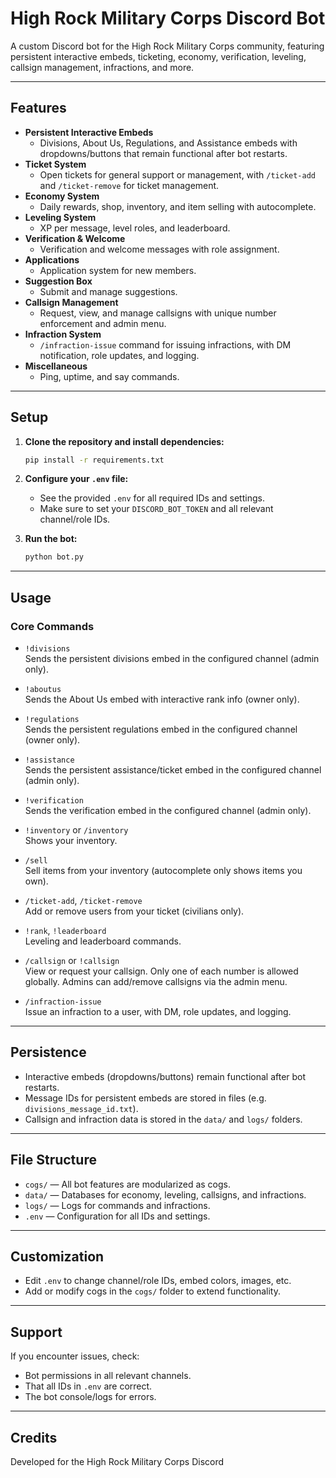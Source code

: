 # High Rock Military Corps Discord Bot

A custom Discord bot for the High Rock Military Corps community, featuring persistent interactive embeds, ticketing, economy, verification, leveling, callsign management, infractions, and more.

---

## Features

- **Persistent Interactive Embeds**  
  - Divisions, About Us, Regulations, and Assistance embeds with dropdowns/buttons that remain functional after bot restarts.
- **Ticket System**  
  - Open tickets for general support or management, with `/ticket-add` and `/ticket-remove` for ticket management.
- **Economy System**  
  - Daily rewards, shop, inventory, and item selling with autocomplete.
- **Leveling System**  
  - XP per message, level roles, and leaderboard.
- **Verification & Welcome**  
  - Verification and welcome messages with role assignment.
- **Applications**  
  - Application system for new members.
- **Suggestion Box**  
  - Submit and manage suggestions.
- **Callsign Management**  
  - Request, view, and manage callsigns with unique number enforcement and admin menu.
- **Infraction System**  
  - `/infraction-issue` command for issuing infractions, with DM notification, role updates, and logging.
- **Miscellaneous**  
  - Ping, uptime, and say commands.

---

## Setup

1. **Clone the repository and install dependencies:**
    ```sh
    pip install -r requirements.txt
    ```

2. **Configure your `.env` file:**
    - See the provided `.env` for all required IDs and settings.
    - Make sure to set your `DISCORD_BOT_TOKEN` and all relevant channel/role IDs.

3. **Run the bot:**
    ```sh
    python bot.py
    ```

---

## Usage

### Core Commands

- `!divisions`  
  Sends the persistent divisions embed in the configured channel (admin only).

- `!aboutus`  
  Sends the About Us embed with interactive rank info (owner only).

- `!regulations`  
  Sends the persistent regulations embed in the configured channel (owner only).

- `!assistance`  
  Sends the persistent assistance/ticket embed in the configured channel (admin only).

- `!verification`  
  Sends the verification embed in the configured channel (admin only).

- `!inventory` or `/inventory`  
  Shows your inventory.

- `/sell`  
  Sell items from your inventory (autocomplete only shows items you own).

- `/ticket-add`, `/ticket-remove`  
  Add or remove users from your ticket (civilians only).

- `!rank`, `!leaderboard`  
  Leveling and leaderboard commands.

- `/callsign` or `!callsign`  
  View or request your callsign. Only one of each number is allowed globally. Admins can add/remove callsigns via the admin menu.

- `/infraction-issue`  
  Issue an infraction to a user, with DM, role updates, and logging.

---

## Persistence

- Interactive embeds (dropdowns/buttons) remain functional after bot restarts.
- Message IDs for persistent embeds are stored in files (e.g. `divisions_message_id.txt`).
- Callsign and infraction data is stored in the `data/` and `logs/` folders.

---

## File Structure

- `cogs/` — All bot features are modularized as cogs.
- `data/` — Databases for economy, leveling, callsigns, and infractions.
- `logs/` — Logs for commands and infractions.
- `.env` — Configuration for all IDs and settings.

---

## Customization

- Edit `.env` to change channel/role IDs, embed colors, images, etc.
- Add or modify cogs in the `cogs/` folder to extend functionality.

---

## Support

If you encounter issues, check:
- Bot permissions in all relevant channels.
- That all IDs in `.env` are correct.
- The bot console/logs for errors.

---

## Credits

Developed for the High Rock Military Corps Discord
